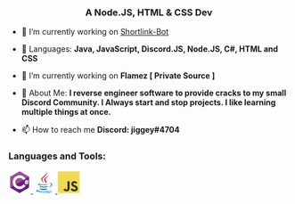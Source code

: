 <h3 align="center">A Node.JS, HTML & CSS Dev</h3>

- 🔭 I’m currently working on [Shortlink-Bot](https://github.com/Rismose/Shortlink-Bot)

- 🌱 Languages: **Java, JavaScript, Discord.JS, Node.JS, C#, HTML and CSS**

- 🔭 I’m currently working on **Flamez [ Private Source ]**

- 💬 About Me: **I reverse engineer software to provide cracks to my small Discord Community. I Always start and stop projects. I like learning multiple things at once.**

- 📫 How to reach me **Discord: jiggey#4704**


<h3 align="left">Languages and Tools:</h3>
<p align="left"> <a href="https://www.w3schools.com/cs/" target="_blank"> <img src="https://raw.githubusercontent.com/devicons/devicon/master/icons/csharp/csharp-original.svg" alt="csharp" width="40" height="40"/> </a> <a href="https://www.java.com" target="_blank"> <img src="https://raw.githubusercontent.com/devicons/devicon/master/icons/java/java-original.svg" alt="java" width="40" height="40"/> </a> <a href="https://developer.mozilla.org/en-US/docs/Web/JavaScript" target="_blank"> <img src="https://raw.githubusercontent.com/devicons/devicon/master/icons/javascript/javascript-original.svg" alt="javascript" width="40" height="40"/> </a> </p>

